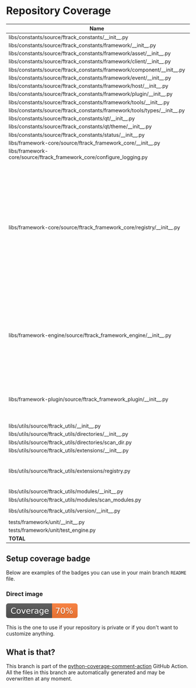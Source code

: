 # Repository Coverage



| Name                                                                          |    Stmts |     Miss |   Cover |   Missing |
|------------------------------------------------------------------------------ | -------: | -------: | ------: | --------: |
| libs/constants/source/ftrack\_constants/\_\_init\_\_.py                       |       12 |        2 |     83% |     19-20 |
| libs/constants/source/ftrack\_constants/framework/\_\_init\_\_.py             |        7 |        0 |    100% |           |
| libs/constants/source/ftrack\_constants/framework/asset/\_\_init\_\_.py       |       19 |        0 |    100% |           |
| libs/constants/source/ftrack\_constants/framework/client/\_\_init\_\_.py      |        1 |        0 |    100% |           |
| libs/constants/source/ftrack\_constants/framework/component/\_\_init\_\_.py   |        2 |        0 |    100% |           |
| libs/constants/source/ftrack\_constants/framework/event/\_\_init\_\_.py       |       22 |        0 |    100% |           |
| libs/constants/source/ftrack\_constants/framework/host/\_\_init\_\_.py        |        7 |        0 |    100% |           |
| libs/constants/source/ftrack\_constants/framework/plugin/\_\_init\_\_.py      |       13 |        0 |    100% |           |
| libs/constants/source/ftrack\_constants/framework/tools/\_\_init\_\_.py       |        1 |        0 |    100% |           |
| libs/constants/source/ftrack\_constants/framework/tools/types/\_\_init\_\_.py |        6 |        0 |    100% |           |
| libs/constants/source/ftrack\_constants/qt/\_\_init\_\_.py                    |        1 |        0 |    100% |           |
| libs/constants/source/ftrack\_constants/qt/theme/\_\_init\_\_.py              |        4 |        0 |    100% |           |
| libs/constants/source/ftrack\_constants/status/\_\_init\_\_.py                |        9 |        0 |    100% |           |
| libs/framework-core/source/ftrack\_framework\_core/\_\_init\_\_.py            |        8 |        2 |     75% |     13-14 |
| libs/framework-core/source/ftrack\_framework\_core/configure\_logging.py      |       47 |        6 |     87% |31-35, 72-78 |
| libs/framework-core/source/ftrack\_framework\_core/registry/\_\_init\_\_.py   |      105 |       46 |     56% |19, 26, 33, 40, 47, 54, 61, 68, 72, 99-105, 113, 130, 134, 136, 138, 149-150, 169-170, 177-178, 190-192, 199-228 |
| libs/framework-engine/source/ftrack\_framework\_engine/\_\_init\_\_.py        |      126 |       36 |     71% |20-21, 34, 63, 81-82, 90, 138-157, 163-174, 189, 230, 241, 277-294 |
| libs/framework-plugin/source/ftrack\_framework\_plugin/\_\_init\_\_.py        |       54 |       14 |     74% |18-19, 31, 38, 49-54, 65, 92, 102, 109-122 |
| libs/utils/source/ftrack\_utils/\_\_init\_\_.py                               |        6 |        2 |     67% |     13-14 |
| libs/utils/source/ftrack\_utils/directories/\_\_init\_\_.py                   |        0 |        0 |    100% |           |
| libs/utils/source/ftrack\_utils/directories/scan\_dir.py                      |        6 |        4 |     33% |     11-18 |
| libs/utils/source/ftrack\_utils/extensions/\_\_init\_\_.py                    |        0 |        0 |    100% |           |
| libs/utils/source/ftrack\_utils/extensions/registry.py                        |       71 |       55 |     23% |22-25, 38-65, 72-76, 81-139 |
| libs/utils/source/ftrack\_utils/modules/\_\_init\_\_.py                       |        0 |        0 |    100% |           |
| libs/utils/source/ftrack\_utils/modules/scan\_modules.py                      |       13 |        0 |    100% |           |
| libs/utils/source/ftrack\_utils/version/\_\_init\_\_.py                       |       18 |       10 |     44% |13-20, 24-31 |
| tests/framework/unit/\_\_init\_\_.py                                          |        0 |        0 |    100% |           |
| tests/framework/unit/test\_engine.py                                          |       49 |        0 |    100% |           |
|                                                                     **TOTAL** |  **607** |  **177** | **71%** |           |


## Setup coverage badge

Below are examples of the badges you can use in your main branch `README` file.

### Direct image

[![Coverage badge](https://github.com/ftrackhq/integrations/raw/python-coverage-comment-action-data/badge.svg)](https://github.com/ftrackhq/integrations/tree/python-coverage-comment-action-data)

This is the one to use if your repository is private or if you don't want to customize anything.



## What is that?

This branch is part of the
[python-coverage-comment-action](https://github.com/marketplace/actions/python-coverage-comment)
GitHub Action. All the files in this branch are automatically generated and may be
overwritten at any moment.
